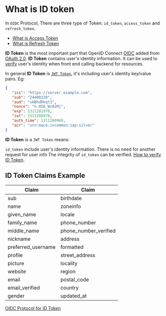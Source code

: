 # What is ID token

<LastUpdated/>

In `OIDC` Protocol, There are three type of Token: `id_token`, `access_token` and `refresh_token`. 
- [What is Access Token](./access-token.md)
- [What is Refresh Token](./refresh-token.md)

**ID Token** is the most important part that OpenID Connect [OIDC](https://openid.net/specs/openid-connect-core-1_0.html) added from [OAuth 2.0](https://tools.ietf.org/html/rfc6749). **ID Token** contains user's identity information. It can be used to [verify](/dcos/en/guides/faqs/how-to-validate-user-token.md) user's identity when front end calling backend for resources. 

In general **ID Token** is [`JWT Token`](./jwt-token.md), it's including user's identity key/value pairs. Eg:

```json
{
   "iss": "https://server.example.com",
   "sub": "24400320",
   "aud": "s6BhdRkqt3",
   "nonce": "n-0S6_WzA2Mj",
   "exp": 1311281970,
   "iat": 1311280970,
   "auth_time": 1311280969,
   "acr": "urn:mace:incommon:iap:silver"
}
```
**ID Token** is a `JWT Token` means:

`id_token` include user's identity information. There is no need for another request for user info
The integrity of `id_token` can be verified. [How to verify ID Token](/docs/en/guides/faqs/how-to-validate-user-token.md).


## ID Token Claims Example

| Claim | Claim |
| --- | --- |
| sub | birthdate |
| name | zoneinfo |
| given\_name | locale |
| family\_name | phone\_number |
| middle\_name | phone\_number\_verified |
| nickname | address |
| preferred\_username | formatted |
| profile | street\_address |
| picture | locality |
| website | region |
| email | postal\_code |
| email\_verified | country |
| gender | updated\_at |


[OIDC Protocol for ID Token](https://openid.net/specs/openid-connect-core-1_0.html#StandardClaims)  
